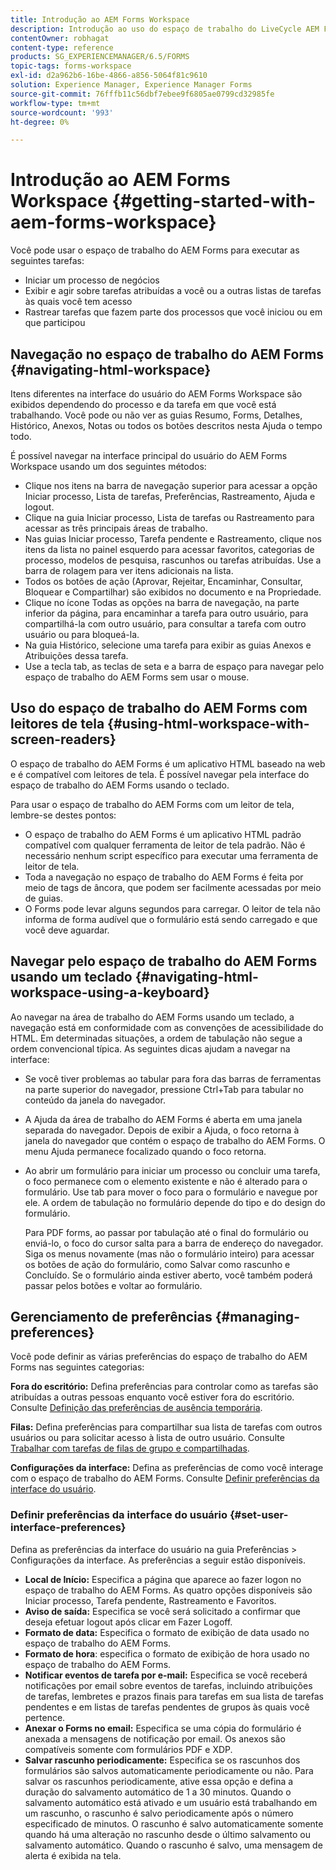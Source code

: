 ```yaml
---
title: Introdução ao AEM Forms Workspace
description: Introdução ao uso do espaço de trabalho do LiveCycle AEM Forms para gerenciar seus processos de automação de negócios.
contentOwner: robhagat
content-type: reference
products: SG_EXPERIENCEMANAGER/6.5/FORMS
topic-tags: forms-workspace
exl-id: d2a962b6-16be-4866-a856-5064f81c9610
solution: Experience Manager, Experience Manager Forms
source-git-commit: 76fffb11c56dbf7ebee9f6805ae0799cd32985fe
workflow-type: tm+mt
source-wordcount: '993'
ht-degree: 0%

---
```


# Introdução ao AEM Forms Workspace {#getting-started-with-aem-forms-workspace}

Você pode usar o espaço de trabalho do AEM Forms para executar as seguintes tarefas:

* Iniciar um processo de negócios
* Exibir e agir sobre tarefas atribuídas a você ou a outras listas de tarefas às quais você tem acesso
* Rastrear tarefas que fazem parte dos processos que você iniciou ou em que participou

## Navegação no espaço de trabalho do AEM Forms {#navigating-html-workspace}

Itens diferentes na interface do usuário do AEM Forms Workspace são exibidos dependendo do processo e da tarefa em que você está trabalhando. Você pode ou não ver as guias Resumo, Forms, Detalhes, Histórico, Anexos, Notas ou todos os botões descritos nesta Ajuda o tempo todo.

É possível navegar na interface principal do usuário do AEM Forms Workspace usando um dos seguintes métodos:

* Clique nos itens na barra de navegação superior para acessar a opção Iniciar processo, Lista de tarefas, Preferências, Rastreamento, Ajuda e logout.
* Clique na guia Iniciar processo, Lista de tarefas ou Rastreamento para acessar as três principais áreas de trabalho.
* Nas guias Iniciar processo, Tarefa pendente e Rastreamento, clique nos itens da lista no painel esquerdo para acessar favoritos, categorias de processo, modelos de pesquisa, rascunhos ou tarefas atribuídas. Use a barra de rolagem para ver itens adicionais na lista.
* Todos os botões de ação (Aprovar, Rejeitar, Encaminhar, Consultar, Bloquear e Compartilhar) são exibidos no documento e na Propriedade.
* Clique no ícone Todas as opções na barra de navegação, na parte inferior da página, para encaminhar a tarefa para outro usuário, para compartilhá-la com outro usuário, para consultar a tarefa com outro usuário ou para bloqueá-la.
* Na guia Histórico, selecione uma tarefa para exibir as guias Anexos e Atribuições dessa tarefa.
* Use a tecla tab, as teclas de seta e a barra de espaço para navegar pelo espaço de trabalho do AEM Forms sem usar o mouse.

## Uso do espaço de trabalho do AEM Forms com leitores de tela {#using-html-workspace-with-screen-readers}

O espaço de trabalho do AEM Forms é um aplicativo HTML baseado na web e é compatível com leitores de tela. É possível navegar pela interface do espaço de trabalho do AEM Forms usando o teclado.

Para usar o espaço de trabalho do AEM Forms com um leitor de tela, lembre-se destes pontos:

* O espaço de trabalho do AEM Forms é um aplicativo HTML padrão compatível com qualquer ferramenta de leitor de tela padrão. Não é necessário nenhum script específico para executar uma ferramenta de leitor de tela.
* Toda a navegação no espaço de trabalho do AEM Forms é feita por meio de tags de âncora, que podem ser facilmente acessadas por meio de guias.
* O Forms pode levar alguns segundos para carregar. O leitor de tela não informa de forma audível que o formulário está sendo carregado e que você deve aguardar.

## Navegar pelo espaço de trabalho do AEM Forms usando um teclado {#navigating-html-workspace-using-a-keyboard}

Ao navegar na área de trabalho do AEM Forms usando um teclado, a navegação está em conformidade com as convenções de acessibilidade do HTML. Em determinadas situações, a ordem de tabulação não segue a ordem convencional típica. As seguintes dicas ajudam a navegar na interface:

* Se você tiver problemas ao tabular para fora das barras de ferramentas na parte superior do navegador, pressione Ctrl+Tab para tabular no conteúdo da janela do navegador.
* A Ajuda da área de trabalho do AEM Forms é aberta em uma janela separada do navegador. Depois de exibir a Ajuda, o foco retorna à janela do navegador que contém o espaço de trabalho do AEM Forms. O menu Ajuda permanece focalizado quando o foco retorna.
* Ao abrir um formulário para iniciar um processo ou concluir uma tarefa, o foco permanece com o elemento existente e não é alterado para o formulário. Use tab para mover o foco para o formulário e navegue por ele. A ordem de tabulação no formulário depende do tipo e do design do formulário.

  Para PDF forms, ao passar por tabulação até o final do formulário ou enviá-lo, o foco do cursor salta para a barra de endereço do navegador. Siga os menus novamente (mas não o formulário inteiro) para acessar os botões de ação do formulário, como Salvar como rascunho e Concluído. Se o formulário ainda estiver aberto, você também poderá passar pelos botões e voltar ao formulário.

## Gerenciamento de preferências {#managing-preferences}

Você pode definir as várias preferências do espaço de trabalho do AEM Forms nas seguintes categorias:

**Fora do escritório:** Defina preferências para controlar como as tarefas são atribuídas a outras pessoas enquanto você estiver fora do escritório. Consulte [Definição das preferências de ausência temporária](todo-lists.md#setting-out-of-office-preferences).

**Filas:** Defina preferências para compartilhar sua lista de tarefas com outros usuários ou para solicitar acesso à lista de outro usuário. Consulte [Trabalhar com tarefas de filas de grupo e compartilhadas](todo-lists.md#working-with-tasks-from-group-and-shared-queues).

**Configurações da interface:** Defina as preferências de como você interage com o espaço de trabalho do AEM Forms. Consulte [Definir preferências da interface do usuário](#set-user-interface-preferences).

### Definir preferências da interface do usuário {#set-user-interface-preferences}

Defina as preferências da interface do usuário na guia Preferências > Configurações da interface. As preferências a seguir estão disponíveis.

* **Local de Início:** Especifica a página que aparece ao fazer logon no espaço de trabalho do AEM Forms. As quatro opções disponíveis são Iniciar processo, Tarefa pendente, Rastreamento e Favoritos.
* **Aviso de saída:** Especifica se você será solicitado a confirmar que deseja efetuar logout após clicar em Fazer Logoff.
* **Formato de data:** Especifica o formato de exibição de data usado no espaço de trabalho do AEM Forms.
* **Formato de hora**: especifica o formato de exibição de hora usado no espaço de trabalho do AEM Forms.
* **Notificar eventos de tarefa por e-mail:** Especifica se você receberá notificações por email sobre eventos de tarefas, incluindo atribuições de tarefas, lembretes e prazos finais para tarefas em sua lista de tarefas pendentes e em listas de tarefas pendentes de grupos às quais você pertence.
* **Anexar o Forms no email:** Especifica se uma cópia do formulário é anexada a mensagens de notificação por email. Os anexos são compatíveis somente com formulários PDF e XDP.
* **Salvar rascunho periodicamente:** Especifica se os rascunhos dos formulários são salvos automaticamente periodicamente ou não. Para salvar os rascunhos periodicamente, ative essa opção e defina a duração do salvamento automático de 1 a 30 minutos. Quando o salvamento automático está ativado e um usuário está trabalhando em um rascunho, o rascunho é salvo periodicamente após o número especificado de minutos. O rascunho é salvo automaticamente somente quando há uma alteração no rascunho desde o último salvamento ou salvamento automático. Quando o rascunho é salvo, uma mensagem de alerta é exibida na tela.
